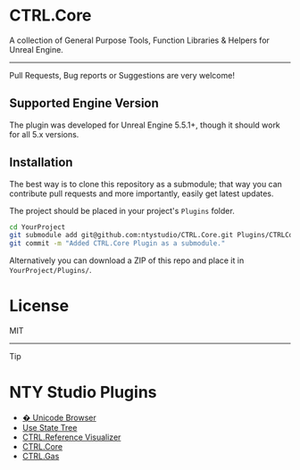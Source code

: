 # CTRL.Core

A collection of General Purpose Tools, Function Libraries &amp; Helpers for Unreal Engine.

----

Pull Requests, Bug reports or Suggestions are very welcome!

## Supported Engine Version

The plugin was developed for Unreal Engine 5.5.1+, though it should work for all 5.x versions.

## Installation

The best way is to clone this repository as a submodule; that way you can contribute
pull requests and more importantly, easily get latest updates.
 
The project should be placed in your project's `Plugins` folder.

```bash
cd YourProject
git submodule add git@github.com:ntystudio/CTRL.Core.git Plugins/CTRLCore
git commit -m "Added CTRL.Core Plugin as a submodule."
```

Alternatively you can download a ZIP of this repo and place it in `YourProject/Plugins/`.

# License

MIT

----

> [!Tip] 
> # NTY Studio Plugins
>
> * [� Unicode Browser](https://github.com/ntystudio/UnicodeBrowser)
> * [Use State Tree](https://github.com/ntystudio/UseStateTree)
> * [CTRL.Reference Visualizer](https://github.com/ntystudio/CTRL.ReferenceVisualizer)
> * [CTRL.Core](https://github.com/ntystudio/CTRL.Core)
> * [CTRL.Gas](https://github.com/ntystudio/CTRL.Gas)
